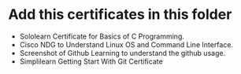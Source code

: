 # Add this certificates in this folder 
- Sololearn Certificate for Basics of C Programming.
- Cisco NDG to Understand Linux OS and Command Line Interface.
- Screenshot of Github Learning to understand the github usage.
- Simplilearn Getting Start With Git Certificate 
